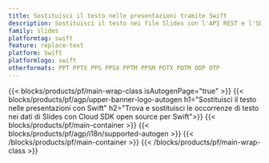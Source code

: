 ```yaml
---
title: Sostituisci il testo nelle presentazioni tramite Swift
description: Sostituisci il testo nei file Slides con l'API REST e l'SDK Swift open source
family: slides
platformtag: swift
feature: replace-text
platform: Swift
platformlogo: swift
otherformats: PPT PPTX PPS PPSX PPTM PPSM POTX POTM ODP OTP
---
```


{{< blocks/products/pf/main-wrap-class isAutogenPage="true" >}}
{{< blocks/products/pf/agp/upper-banner-logo-autogen h1="Sostituisci il testo nelle presentazioni con Swift" h2="Trova e sostituisci le occorrenze di testo nei dati di Slides con Cloud SDK open source per Swift">}}
{{< blocks/products/pf/main-container >}}
{{< blocks/products/pf/agp/i18n/supported-autogen >}}
{{< /blocks/products/pf/main-container >}}
{{< /blocks/products/pf/main-wrap-class >}}